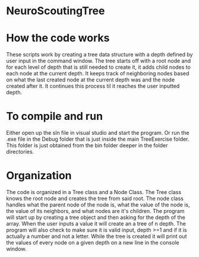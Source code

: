 # NeuroScoutingTree

# How the code works
These scripts work by creating a tree data structure with a depth defined by user input in the command window. The tree starts off with a root node and for each level of depth that is still needed to create it, it adds child nodes to each node at the current depth. It keeps track of neighboring nodes based on what the last created node at the current depth was and the node created after it. It continues this process til it reaches the user inputted depth.

# To compile and run 
Either open up the sln file in visual studio and start the program. 
Or run the .exe file in the Debug folder that is just inside the main TreeExercise folder. This folder is just obtained from the bin folder deeper in the folder directories.

# Organization
The code is organized in a Tree class and a Node Class. The Tree class knows the root node and creates the tree from said root. The node class handles what the parent node of the node is, what the value of the node is, the value of its neighbors, and what nodes are it's children.
The program will start up by creating a tree object and then asking for the depth of the array. When the user inputs a value it will create an a tree of n depth. The program will also check to make sure it is valid input, depth >=1 and if it is actually a number and not a letter. While the tree is created it will print out the values of every node on a given depth on a new line in the console window.

